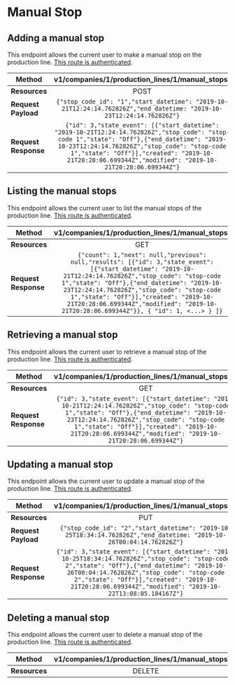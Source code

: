 # Manual Stop

## Adding a manual stop
This endpoint allows the current user to make a manual stop on the production line. [This route is authenticated](https://github.com/vision-i40/company_service/tree/master/docs/authentication#authenticated-endpoints).

| **Method**            | v1/companies/1/production_lines/1/manual_stops/     |
|-----------------------|:---------------------:|
| **Resources**         | POST                   |
| **Request Payload**   | `{"stop_code_id": "1","start_datetime": "2019-10-21T12:24:14.762826Z","end_datetime: "2019-10-23T12:24:14.762826Z"}` |
| **Request Response**  | `{"id": 3,"state_event": [{"start_datetime": "2019-10-21T12:24:14.762826Z","stop_code": "stop-code 1","state": "Off"},{"end_datetime": "2019-10-23T12:24:14.762826Z","stop_code": "stop-code 1","state": "Off"}],"created": "2019-10-21T20:28:06.699344Z","modified": "2019-10-21T20:28:06.699344Z"}` |


## Listing the manual stops
This endpoint allows the current user to list the manual stops of the production line. [This route is authenticated](https://github.com/vision-i40/company_service/tree/master/docs/authentication#authenticated-endpoints).

| **Method**            | v1/companies/1/production_lines/1/manual_stops/     |
|-----------------------|:---------------------:|
| **Resources**         | GET                   |
| **Request Response**  | `{"count": 1,"next": null,"previous": null,"results": [{"id": 3,"state_event": [{"start_datetime": "2019-10-21T12:24:14.762826Z","stop_code": "stop-code 1","state": "Off"},{"end_datetime": "2019-10-23T12:24:14.762826Z","stop_code": "stop-code 1","state": "Off"}],"created": "2019-10-21T20:28:06.699344Z","modified": "2019-10-21T20:28:06.699344Z"}}, { "id": 1, <...> } ]}` |


## Retrieving a manual stop
This endpoint allows the current user to retrieve a manual stop of the production line. [This route is authenticated](https://github.com/vision-i40/company_service/tree/master/docs/authentication#authenticated-endpoints).

| **Method**            | v1/companies/1/production_lines/1/manual_stops/3/     |
|-----------------------|:---------------------:|
| **Resources**         | GET                   |
| **Request Response**  | `{"id": 3,"state_event": [{"start_datetime": "2019-10-21T12:24:14.762826Z","stop_code": "stop-code 1","state": "Off"},{"end_datetime": "2019-10-23T12:24:14.762826Z","stop_code": "stop-code 1","state": "Off"}],"created": "2019-10-21T20:28:06.699344Z","modified": "2019-10-21T20:28:06.699344Z"}` |


## Updating a manual stop
This endpoint allows the current user to update a manual stop of the production line. [This route is authenticated](https://github.com/vision-i40/company_service/tree/master/docs/authentication#authenticated-endpoints).

| **Method**            | v1/companies/1/production_lines/1/manual_stops/3/     |
|-----------------------|:---------------------:|
| **Resources**         | PUT                   |
| **Request Payload**   | `{"stop_code_id": "2","start_datetime": "2019-10-25T18:34:14.762826Z","end_datetime: "2019-10-26T00:04:14.762826Z"}` |
| **Request Response**  | `{"id": 3,"state_event": [{"start_datetime": "2019-10-25T18:34:14.762826Z","stop_code": "stop-code 2","state": "Off"},{"end_datetime": "2019-10-26T00:04:14.762826Z","stop_code": "stop-code 2","state": "Off"}],"created": "2019-10-21T20:28:06.699344Z","modified": "2019-10-22T13:08:05.184167Z"}` |

## Deleting a manual stop
This endpoint allows the current user to delete a manual stop of the production line. [This route is authenticated](https://github.com/vision-i40/company_service/tree/master/docs/authentication#authenticated-endpoints).

| **Method**            | v1/companies/1/production_lines/1/manual_stops/3/     |
|-----------------------|:---------------------:|
| **Resources**         | DELETE                   |